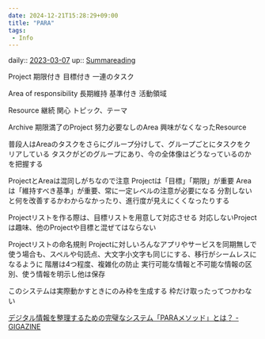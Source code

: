 ```yaml
---
date: 2024-12-21T15:28:29+09:00
title: "PARA"
tags:
 - Info
---
```


daily:: [2023-03-07](/Daily_Note/2023-03-07.md)
up:: [Summareading](Bar/Summareading.md)

Project
期限付き
目標付き
一連のタスク

Area of responsibility
長期維持
基準付き
活動領域

Resource
継続
関心
トピック、テーマ

Archive
期限満了のProject
努力必要なしのArea
興味がなくなったResource


普段人はAreaのタスクをさらにグループ分けして、グループごとにタスクをクリアしている
タスクがどのグループにあり、今の全体像はどうなっているのかを把握する

ProjectとAreaは混同しがちなので注意
Projectは「目標」「期限」が重要
Areaは「維持すべき基準」が重要、常に一定レベルの注意が必要になる
分割しないと何を改善するかわからなかったり、進行度が見えにくくなったりする

Projectリストを作る際は、目標リストを用意して対応させる
対応しないProjectは趣味、他のProjectや目標と混ぜてはならない


Projectリストの命名規則
Projectに対しいろんなアプリやサービスを同期無しで使う場合も、スペルや句読点、大文字小文字も同じにする、移行がシームレスになるように
階層は4つ程度、複雑化の防止
実行可能な情報と不可能な情報の区別、使う情報を明示し他は保存


このシステムは実際動かすときにのみ枠を生成する
枠だけ取ったってつかわない

[デジタル情報を整理するための完璧なシステム「PARAメソッド」とは？ - GIGAZINE](https://gigazine.net/news/20220509-para-method/)